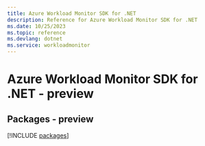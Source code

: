 ```yaml
---
title: Azure Workload Monitor SDK for .NET
description: Reference for Azure Workload Monitor SDK for .NET
ms.date: 10/25/2023
ms.topic: reference
ms.devlang: dotnet
ms.service: workloadmonitor
---
```

# Azure Workload Monitor SDK for .NET - preview
## Packages - preview
[!INCLUDE [packages](workload-monitor-index.md)]